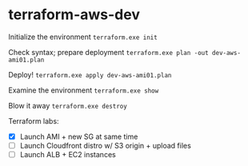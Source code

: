 # terraform-aws-dev

Initialize the environment
`terraform.exe init`

Check syntax; prepare deployment
`terraform.exe plan -out dev-aws-ami01.plan`

Deploy!
`terraform.exe apply dev-aws-ami01.plan`

Examine the environment
`terraform.exe show`

Blow it away
`terraform.exe destroy`
  
Terraform labs:
- [x] Launch AMI + new SG at same time
- [ ] Launch Cloudfront distro w/ S3 origin + upload files
- [ ] Launch ALB + EC2 instances